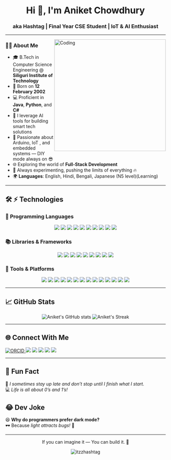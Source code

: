 <h1 align="center">Hi 👋, I'm Aniket Chowdhury</h1>
<h3 align="center">aka Hashtag | Final Year CSE Student | IoT & AI Enthusiast</h3>

---

<img align="right" alt="Coding" width="350" src="https://media.giphy.com/media/qgQUggAC3Pfv687qPC/giphy.gif">



### 👨‍💻 About Me
- 🎓 B.Tech in Computer Science Engineering @ **Siliguri Institute of Technology**
- 📅 Born on **12 February 2002**
- 💻 Proficient in **Java**, **Python**, and **C#**
- 🧠 I leverage AI tools for building smart tech solutions
- 🔧 Passionate about Arduino, IoT
  , and embedded systems — DIY mode always on 😎
- 🌐 Exploring the world of **Full-Stack Development**
- 🚀 Always experimenting, pushing the limits of everything 🔥
- 🌍 **Languages**: English, Hindi, Bengali, Japanese (N5 level)(Learning)
  
---
## 🛠️ ⚡ Technologies  

### 🚀 **Programming Languages**  
<p align="center">
  <img src="https://img.shields.io/badge/Java-red?style=for-the-badge&logo=java&logoColor=white" />
  <img src="https://img.shields.io/badge/Python-3776AB?style=for-the-badge&logo=python&logoColor=white" />
  <img src="https://img.shields.io/badge/C%23-239120?style=for-the-badge&logo=c-sharp&logoColor=white" />
  <img src="https://img.shields.io/badge/C-00599C?style=for-the-badge&logo=c&logoColor=white" />
  <img src="https://img.shields.io/badge/C++-00599C?style=for-the-badge&logo=c%2B%2B&logoColor=white" />
  <img src="https://img.shields.io/badge/MySQL-4479A1?style=for-the-badge&logo=mysql&logoColor=white" />
  <img src="https://img.shields.io/badge/HTML5-E34F26?style=for-the-badge&logo=html5&logoColor=white" />
  <img src="https://img.shields.io/badge/CSS3-1572B6?style=for-the-badge&logo=css3&logoColor=white" />
  <img src="https://img.shields.io/badge/JavaScript-F7DF1E?style=for-the-badge&logo=javascript&logoColor=black" />
  <img src="https://img.shields.io/badge/Ruby-CC342D?style=for-the-badge&logo=ruby&logoColor=white" />
</p>

### 📚 **Libraries & Frameworks**  
<p align="center">
  <img src="https://img.shields.io/badge/Swirl-R%20Learning-276DC3?style=for-the-badge&logo=r&logoColor=white" />
  <img src="https://img.shields.io/badge/NumPy-013243?style=for-the-badge&logo=numpy&logoColor=white" />
  <img src="https://img.shields.io/badge/Pandas-150458?style=for-the-badge&logo=pandas&logoColor=white" />
  <img src="https://img.shields.io/badge/React-20232A?style=for-the-badge&logo=react&logoColor=61DAFB" />
  <img src="https://img.shields.io/badge/Flutter-02569B?style=for-the-badge&logo=flutter&logoColor=white" />  
  <img src="https://img.shields.io/badge/Node.js-339933?style=for-the-badge&logo=nodedotjs&logoColor=white" />
  <img src="https://img.shields.io/badge/PyTorch-EE4C2C?style=for-the-badge&logo=pytorch&logoColor=white" />
  <img src="https://img.shields.io/badge/NLTK-4A90E2?style=for-the-badge&logo=python&logoColor=white" />
  <img src="https://img.shields.io/badge/TensorFlow-FF6F00?style=for-the-badge&logo=tensorflow&logoColor=white" />
</p>

### 🔧 **Tools & Platforms**  
<p align="center">
  <img src="https://img.shields.io/badge/GitHub%20Pages-121013?style=for-the-badge&logo=github&logoColor=white" />
  <img src="https://img.shields.io/badge/GitHub-181717?style=for-the-badge&logo=github&logoColor=white" />
  <img src="https://img.shields.io/badge/VS%20Code-007ACC?style=for-the-badge&logo=visual-studio-code&logoColor=white" />
  <img src="https://img.shields.io/badge/Eclipse-2C2255?style=for-the-badge&logo=eclipse&logoColor=white" />
  <img src="https://img.shields.io/badge/Adobe%20Photoshop-31A8FF?style=for-the-badge&logo=adobe-photoshop&logoColor=white" />
  <img src="https://img.shields.io/badge/AI--Tools-FF6F00?style=for-the-badge&logo=OpenAI&logoColor=white" />
  <img src="https://img.shields.io/badge/Office-D83B01?style=for-the-badge&logo=microsoft-office&logoColor=white" />
  <img src="https://img.shields.io/badge/Arduino-00979D?style=for-the-badge&logo=arduino&logoColor=white" />
  <img src="https://img.shields.io/badge/AWS-232F3E?style=for-the-badge&logo=amazon-aws&logoColor=white" />
  <img src="https://img.shields.io/badge/Windows-0078D6?style=for-the-badge&logo=windows&logoColor=white" />
  <img src="https://img.shields.io/badge/Ubuntu-E95420?style=for-the-badge&logo=ubuntu&logoColor=white" />
  <img src="https://img.shields.io/badge/Anaconda-44A833?style=for-the-badge&logo=anaconda&logoColor=white" />  
  <img src="https://img.shields.io/badge/Google%20Cloud-4285F4?style=for-the-badge&logo=google-cloud&logoColor=white" />
  <img src="https://img.shields.io/badge/Android-3DDC84?style=for-the-badge&logo=android&logoColor=white" />
</p>

---

## 📈 GitHub Stats

<p align="center">
  <img src="https://github-readme-stats.vercel.app/api?username=itzzhashtag&show_icons=true&theme=tokyonight" alt="Aniket's GitHub stats" />
  <img src="https://github-readme-streak-stats.herokuapp.com/?user=itzzhashtag&theme=tokyonight" alt="Aniket's Streak" />
</p>

---

## 🌐 Connect With Me

<p align="left">
  <a href="https://orcid.org/0009-0003-5718-3004"><img src="https://img.shields.io/badge/ORCID-4AB835?style=for-the-badge&logo=orcid&logoColor=white" alt="ORCID">
  <a href="https://www.linkedin.com/in/itzz-hashtag/"><img src="https://img.shields.io/badge/LinkedIn-0A66C2?style=for-the-badge&logo=linkedin&logoColor=white" /></a>
  <a href="mailto:micro.aniket@gmail.com"><img src="https://img.shields.io/badge/Email-D14836?style=for-the-badge&logo=gmail&logoColor=white" /></a>
  <a href="https://github.com/itzzhashtag"><img src="https://img.shields.io/badge/GitHub-100000?style=for-the-badge&logo=github&logoColor=white" /></a>
  <a href="https://instagram.com/itzz_hashtag"><img src="https://img.shields.io/badge/Instagram-E4405F?style=for-the-badge&logo=instagram&logoColor=white" /></a>
  <a href="https://discord.gg/KGKRYcpe4W"><img src="https://img.shields.io/badge/Discord-5865F2?style=for-the-badge&logo=discord&logoColor=white" /></a>
</p>

---
## 🤯 **Fun Fact**  
🎯 *I sometimes stay up late and don’t stop until I finish what I start.*  
💻 *Life is all about 0’s and 1’s!*  

 

## 😂 **Dev Joke**  
😆 **Why do programmers prefer dark mode?**  
🕶️ Because *light attracts bugs!* 🐛  

---

<div align="center">
If you can imagine it — You can build it. 💪 

</div>

<p align="center">
<bs>
  <img src="https://komarev.com/ghpvc/?username=itzzhashtag&label=Profile%20views&color=0e75b6&style=flat" alt="itzzhashtag" />
</p>

